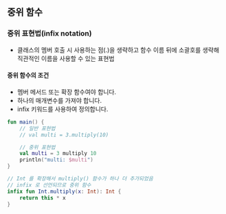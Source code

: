 ## 중위 함수
### 중위 표현법(infix notation)
- 클래스의 멤버 호출 시 사용하는 점(.)을 생략하고 함수 이름 뒤에
소괄호를 생략해 직관적인 이름을 사용할 수 있는 표현법
  
#### 중위 함수의 조건
- 멤버 메서드 또는 확장 함수여야 합니다.
- 하나의 매개변수를 가져야 합니다.
- infix 키워드를 사용하여 정의합니다.

```kotlin
fun main() {
    // 일반 표현법
    // val multi = 3.multiply(10)

    // 중위 표현법
    val multi = 3 multiply 10
    println("multi: $multi")
}

// Int 를 확장해서 multiply() 함수가 하나 더 추가되었음
// infix 로 선언되므로 중위 함수
infix fun Int.multiply(x: Int): Int {
    return this * x
}
```